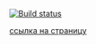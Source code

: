 [![Build status](https://ci.appveyor.com/api/projects/status/ie7nsfv1drj3uuv2?svg=true)](https://ci.appveyor.com/project/IrinaOre/hw-ahj5)

[ссылка на страницу](https://irinaore.github.io/hw_ahj5/)
